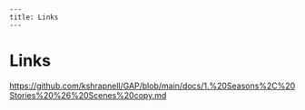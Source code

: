 ```
---
title: Links
---
```
# Links
https://github.com/kshrapnell/GAP/blob/main/docs/1.%20Seasons%2C%20Stories%20%26%20Scenes%20copy.md

